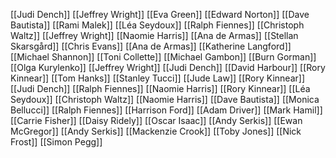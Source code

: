 [[Judi Dench]]
[[Jeffrey Wright]]
[[Eva Green]]
[[Edward Norton]]
[[Dave Bautista]]
[[Rami Malek]]
[[Léa Seydoux]]
[[Ralph Fiennes]]
[[Christoph Waltz]]
[[Jeffrey Wright]]
[[Naomie Harris]]
[[Ana de Armas]]
[[Stellan Skarsgård]]
[[Chris Evans]]
[[Ana de Armas]]
[[Katherine Langford]]
[[Michael Shannon]]
[[Toni Collette]]
[[Michael Gambon]]
[[Burn Gorman]]
[[Olga Kurylenko]]
[[Jeffrey Wright]]
[[Judi Dench]]
[[David Harbour]]
[[Rory Kinnear]]
[[Tom Hanks]]
[[Stanley Tucci]]
[[Jude Law]]
[[Rory Kinnear]]
[[Judi Dench]]
[[Ralph Fiennes]]
[[Naomie Harris]]
[[Rory Kinnear]]
[[Léa Seydoux]]
[[Christoph Waltz]]
[[Naomie Harris]]
[[Dave Bautista]]
[[Monica Bellucci]]
[[Ralph Fiennes]]
[[Harrison Ford]]
[[Adam Driver]]
[[Mark Hamil]]
[[Carrie Fisher]]
[[Daisy Ridely]]
[[Oscar Isaac]]
[[Andy Serkis]]
[[Ewan McGregor]]
[[Andy Serkis]]
[[Mackenzie Crook]]
[[Toby Jones]]
[[Nick Frost]]
[[Simon Pegg]]

